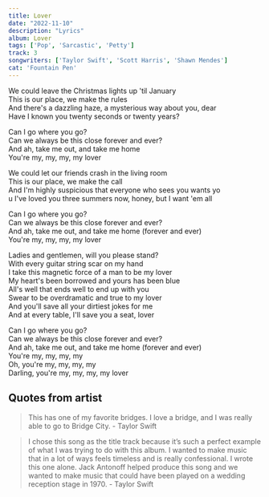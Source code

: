 ```yaml
---
title: Lover
date: "2022-11-10"
description: "Lyrics"
album: Lover
tags: ['Pop', 'Sarcastic', 'Petty']
track: 3
songwriters: ['Taylor Swift', 'Scott Harris', 'Shawn Mendes']
cat: 'Fountain Pen'
---
```

<p className="verse-one">
We could leave the Christmas lights up 'til January <br />
This is our place, we make the rules <br />
And there's a dazzling haze, a mysterious way about you, dear <br />
Have I known you twenty seconds or twenty years? <br />
</p>
<p className="chorus">
Can I go where you go? <br />
Can we always be this close forever and ever? <br />
And ah, take me out, and take me home <br />
You're my, my, my, my lover <br />
</p>
<p className="verse-two">
We could let our friends crash in the living room <br />
This is our place, we make the call <br />
And I'm highly suspicious that everyone who sees you wants yo <br />u
I've loved you three summers now, honey, but I want 'em all <br />
</p>
<p className="chorus">
Can I go where you go? <br />
Can we always be this close forever and ever? <br />
And ah, take me out, and take me home (forever and ever) <br />
You're my, my, my, my lover <br />
</p>
<p className="bridge">
Ladies and gentlemen, will you please stand? <br />
With every guitar string scar on my hand <br />
I take this magnetic force of a man to be my lover <br />
My heart's been borrowed and yours has been blue <br />
All's well that ends well to end up with you <br />
Swear to be overdramatic and true to my lover <br />
And you'll save all your dirtiest jokes for me <br />
And at every table, I'll save you a seat, lover <br />
</p>
<p className="chorus">
Can I go where you go? <br />
Can we always be this close forever and ever? <br />
And ah, take me out, and take me home (forever and ever) <br />
You're my, my, my, my <br />
Oh, you're my, my, my, my <br />
Darling, you're my, my, my, my lover <br />
</p>

## Quotes from artist
<blockquote>
This has one of my favorite bridges. I love a bridge, and I was really able to go to Bridge City. - Taylor Swift
</blockquote>

<blockquote>
I chose this song as the title track because it’s such a perfect example of what I was trying to do with this album. I wanted to make music that in a lot of ways feels timeless and is really confessional. I wrote this one alone. Jack Antonoff helped produce this song and we wanted to make music that could have been played on a wedding reception stage in 1970. - Taylor Swift
</blockquote>

